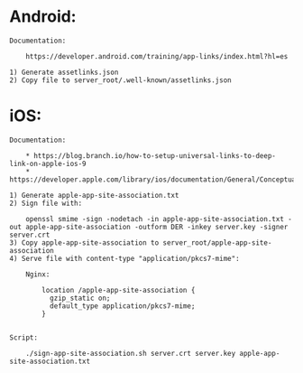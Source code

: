 Android:
========

    Documentation:

        https://developer.android.com/training/app-links/index.html?hl=es

    1) Generate assetlinks.json
    2) Copy file to server_root/.well-known/assetlinks.json

iOS:
=====

    Documentation:

        * https://blog.branch.io/how-to-setup-universal-links-to-deep-link-on-apple-ios-9
        * https://developer.apple.com/library/ios/documentation/General/Conceptual/AppSearch/UniversalLinks.html

    1) Generate apple-app-site-association.txt
    2) Sign file with:
        
        openssl smime -sign -nodetach -in apple-app-site-association.txt -out apple-app-site-association -outform DER -inkey server.key -signer server.crt
    3) Copy apple-app-site-association to server_root/apple-app-site-association
    4) Serve file with content-type "application/pkcs7-mime":

        Nginx:

            location /apple-app-site-association {
              gzip_static on;
              default_type application/pkcs7-mime;
            }


	Script:

		./sign-app-site-association.sh server.crt server.key apple-app-site-association.txt